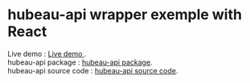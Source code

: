 # hubeau-api wrapper exemple with React

Live demo : [Live demo ](https://clever-khorana-ba44b9.netlify.app/).<br/>
hubeau-api package : [hubeau-api package](https://www.npmjs.com/package/hubeau-api).<br/>
hubeau-api source code : [hubeau-api source code](https://github.com/christophe77/hubeau-api-wrapper).<br/>
